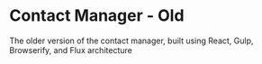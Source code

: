 # Contact Manager - Old

The older version of the contact manager, built using React, Gulp, Browserify, and Flux architecture
